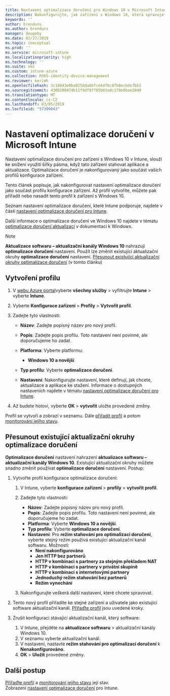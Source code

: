 ```yaml
---
title: Nastavení optimalizace doručení pro Windows 10 v Microsoft Intune – Azure | Dokumentace Microsoftu
description: Nakonfigurujte, jak zařízení s Windows 10, která spravujete přes Intune používat optimalizace doručení. V Intune vytvořte profil konfigurace zařízení k instalaci aktualizace z Internetu. Také zjistit, jak nahradit existující aktualizačních kanálů s profilem optimalizace doručení.
keywords: ''
author: brenduns
ms.author: brenduns
manager: dougeby
ms.date: 02/27/2019
ms.topic: conceptual
ms.prod: ''
ms.service: microsoft-intune
ms.localizationpriority: high
ms.technology: ''
ms.suite: ems
ms.custom: intune-azure
ms.collection: M365-identity-device-management
ms.reviewer: kerimh
ms.openlocfilehash: 3c10843e0ba0250da6bfce64fbc87b8ecbde7bb1
ms.sourcegitcommit: 430b290474b11f9df87785b01edc178e6bae2049
ms.translationtype: MT
ms.contentlocale: cs-CZ
ms.lasthandoff: 03/05/2019
ms.locfileid: "57399043"
---
```

# <a name="delivery-optimization-settings-in-microsoft-intune"></a>Nastavení optimalizace doručení v Microsoft Intune

Nastavení optimalizace doručení pro zařízení s Windows 10 v Intune, slouží ke snížení využití šířky pásma, když tato zařízení stahovat aplikace a aktualizace. Optimalizace doručení je nakonfigurovaný jako součást vašich profilů konfigurace zařízení.  

Tento článek popisuje, jak nakonfigurovat nastavení optimalizace doručení jako součást profilu konfigurace zařízení. Až profil vytvoříte, můžete pak přiřadit nebo nasadit tento profil k zařízení s Windows 10. 

Seznam nastavení optimalizace doručení, které Intune podporuje, najdete v části [nastavení optimalizace doručení pro Intune](delivery-optimization-settings.md).  

Další informace o optimalizace doručení ve Windows 10 najdete v tématu [optimalizace doručení aktualizací](https://docs.microsoft.com/windows/deployment/update/waas-delivery-optimization) v dokumentaci k Windows.  


> [!NOTE]
> **Aktualizace softwaru – aktualizační kanály Windows 10** nahrazují **optimalizace doručení** nastavení. Použít lze změnit existující aktualizační okruhy **optimalizace doručení** nastavení. [Přesunout existující aktualizační okruhy optimalizace doručení](#move-existing-update-rings-to-delivery-optimization) (v tomto článku) 
## <a name="create-the-profile"></a>Vytvoření profilu

1. V [webu Azure portal](https://portal.azure.com)vyberte **všechny služby** > vyfiltrujte **Intune** > vyberte **Intune**.

2. Vyberte **Konfigurace zařízení** > **Profily** > **Vytvořit profil**.

3. Zadejte tyto vlastnosti:

    - **Název**: Zadejte popisný název pro nový profil.
    - **Popis**: Zadejte popis profilu. Toto nastavení není povinné, ale doporučujeme ho zadat.
    - **Platforma**: Vyberte platformu:  

        - **Windows 10 a novější**

    - **Typ profilu**: Vyberte **optimalizace doručení**.
    - **Nastavení**: Nakonfigurujte nastavení, které definují, jak chcete, aktualizace a aplikace ke stažení. Informace o dostupných nastaveních najdete v tématu [nastavení optimalizace doručení pro Intune](delivery-optimization-settings.md).

4. Až budete hotovi, vyberte **OK** > **vytvořit** uložte provedené změny.

Profil se vytvoří a zobrazí v seznamu. Dále [přiřadit profil](device-profile-assign.md) a potom [monitorování jejího stavu](device-profile-monitor.md).

## <a name="move-existing-update-rings-to-delivery-optimization"></a>Přesunout existující aktualizační okruhy optimalizace doručení

**Optimalizace doručení** nastavení nahrazení **aktualizace softwaru – aktualizační kanály Windows 10**. Existující aktualizační okruhy můžete snadno změnit používat **optimalizace doručení** nastavení. Postup:

1. Vytvořte profil konfigurace optimalizace doručení:

    1. V Intune, vyberte **konfigurace zařízení** > **profily** > **vytvořit profil**.
    2. Zadejte tyto vlastnosti:

        - **Název**: Zadejte popisný název pro nový profil.
        - **Popis**: Zadejte popis profilu. Toto nastavení není povinné, ale doporučujeme ho zadat.
        - **Platforma**: Vyberte **Windows 10 a novější**.
        - **Typ profilu**: Vyberte **optimalizace doručení**.
        - **Nastavení**: Pro **režim stahování pro optimalizaci doručení**, vyberte stejný režim používá existující aktualizační kanál softwaru. Možnosti:
            - **Není nakonfigurováno**
            - **Jen HTTP bez partnerů**
            - **HTTP v kombinaci s partnery za stejným překladem NAT**
            - **HTTP v kombinaci s partnery v privátní skupině**
            - **HTTP v kombinaci s internetovými partnery**
            - **Jednoduchý režim stahování bez partnerů**
            - **Režim vynechání**
    3. Nakonfigurujte veškerá další nastavení, které chcete spravovat.
2. Tento nový profil přiřadíte ke stejné zařízení a uživatele jako existující software aktualizační kanál. [Přiřaďte profil](device-profile-assign.md) jsou uvedené kroky.

3. Zrušit konfiguraci stávající aktualizační kanál, který software:
    1. V Intune, přejděte na **aktualizace softwaru** > aktualizační kanály Windows 10.
    2. V seznamu vyberte aktualizační kanál.
    3. V nastavení, nastavte **režim stahování pro optimalizaci doručení** k **Nenakonfigurováno**.
    4. **OK** > **Uložit** provedené změny.

## <a name="next-steps"></a>Další postup

[Přiřaďte profil](device-profile-assign.md) a [monitorování jejího stavu](device-profile-monitor.md) její stav.  
Zobrazení [nastavení optimalizace doručení](delivery-optimization-settings.md) pro Intune.
